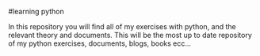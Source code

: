 #learning python 

In this repository you will find all of my exercises with python, and the relevant theory and documents. 
This will be the most up to date repository of my python exercises, documents, blogs, books ecc...

